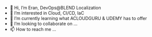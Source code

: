 - 👋 Hi, I’m Eran, DevOps@BLEND Localization
- 👀 I’m interested in Cloud, CI/CD, IaC
- 🌱 I’m currently learning what ACLOUDGURU & UDEMY has to offer
- 💞️ I’m looking to collaborate on ...
- 📫 How to reach me ...

<!---
eran132/eran132 is a ✨ special ✨ repository because its `README.md` (this file) appears on your GitHub profile.
You can click the Preview link to take a look at your changes.
--->
